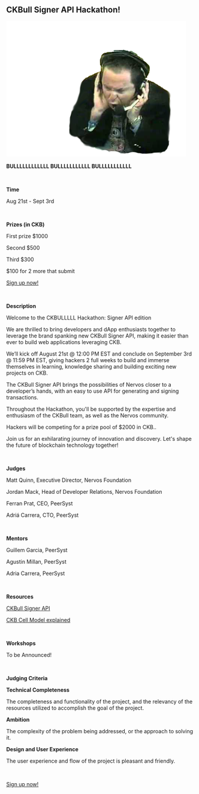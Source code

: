 ## CKBull Signer API Hackathon!

![alt_text](images/image1.png "image_tooltip")


**BULLLLLLLLLLLL
BULLLLLLLLLLL
BULLLLLLLLLLL**

<br>

**Time**

Aug 21st - Sept 3rd

<br>

**Prizes (in CKB)**

First prize $1000

Second $500

Third $300

$100 for 2 more that submit


[Sign up now!](https://docs.google.com/forms/d/1nCK7_ig6WjvK96C9yWewuvJjc-vuKahPlbLI_lmKSTs/edit#responses)

<br>

**Description**

Welcome to the CKBULLLLL Hackathon: Signer API edition

We are thrilled to bring developers and dApp enthusiasts together to leverage the brand spanking new CKBull Signer API, making it easier than ever to build web applications leveraging CKB. 

We’ll kick off August 21st  @ 12:00 PM EST and conclude on September 3rd  @ 11:59 PM EST, giving hackers 2 full weeks to build and immerse themselves in learning, knowledge sharing and building exciting new projects on CKB. 

The CKBull Signer API brings the possibilities of Nervos closer to a developer’s hands, with an easy to use API for generating and signing transactions.

Throughout the Hackathon, you'll be supported by the expertise and enthusiasm of the CKBull team, as well as the Nervos community. 

Hackers will be competing for a prize pool of $2000 in CKB..  

Join us for an exhilarating journey of innovation and discovery. Let's shape the future of blockchain technology together!

<br>


**Judges**

Matt Quinn, Executive Director, Nervos Foundation

Jordan Mack, Head of Developer Relations, Nervos Foundation

Ferran Prat, CEO, PeerSyst

Adriá Carrera, CTO, PeerSyst

<br>

**Mentors**

Guillem Garcia, PeerSyst

Agustin Millan, PeerSyst

Adria Carrera, PeerSyst

<br>

**Resources**

[CKBull Signer API](https://docs.ckbull.app/)

[CKB Cell Model explained](https://docs.nervos.org/docs/basics/concepts/cell-model/)

<br>

**Workshops**

To be Announced!

<br>

**Judging Criteria**

**Technical Completeness**

The completeness and functionality of the project, and the relevancy of the resources utilized to accomplish the goal of the project.

**Ambition**

The complexity of the problem being addressed, or the approach to solving it.

**Design and User Experience**

The user experience and flow of the project is pleasant and friendly.

<br>

[Sign up now!](https://docs.google.com/forms/d/1nCK7_ig6WjvK96C9yWewuvJjc-vuKahPlbLI_lmKSTs/edit#responses)
